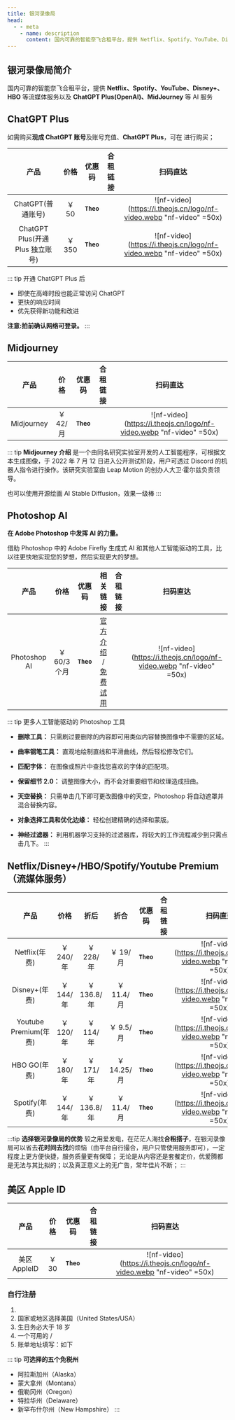 ```yaml
---
title: 银河录像局
head:
  - - meta
    - name: description
      content: 国内可靠的智能奈飞合租平台，提供 Netflix、Spotify、YouTube、Disney+、HBO 等流媒体服务以及 ChatGPT Plus(OpenAI)、MidJourney 等 AI 服务
---
```


## 银河录像局简介

国内可靠的智能奈飞合租平台，提供 **Netflix、Spotify、YouTube、Disney+、HBO** 等流媒体服务以及 **ChatGPT Plus(OpenAI)、MidJourney** 等 AI 服务

## ChatGPT Plus

如需购买**现成 ChatGPT 账号**及账号充值、**ChatGPT Plus**，可在 <Pill name="银河录像局" link="https://nf.video/kaIuE" image="https://nf.video/favicon.ico" /> 进行购买；

|               产品               |  价格  |   优惠码   |                                         合租链接                                          |                              扫码直达                               |
| :------------------------------: | :----: | :--------: | :---------------------------------------------------------------------------------------: | :-----------------------------------------------------------------: |
|        ChatGPT(普通账号)         | ￥ 50  | **`Theo`** | <a href="https://nf.video/kaIuE" target="_blank"><Badge type="tip" text="立即购买" /></a> | ![nf-video](https://i.theojs.cn/logo/nf-video.webp "nf-video" =50x) |
| ChatGPT Plus(开通 Plus 独立账号) | ￥ 350 | **`Theo`** | <a href="https://nf.video/kaIuE" target="_blank"><Badge type="tip" text="立即购买" /></a> | ![nf-video](https://i.theojs.cn/logo/nf-video.webp "nf-video" =50x) |

::: tip 开通 ChatGPT Plus 后

- 即使在高峰时段也能正常访问 ChatGPT
- 更快的响应时间
- 优先获得新功能和改进

**注意:拍前确认网络可登录。**
:::

## Midjourney

|    产品    |   价格   |   优惠码   |                                         合租链接                                          |                              扫码直达                               |
| :--------: | :------: | :--------: | :---------------------------------------------------------------------------------------: | :-----------------------------------------------------------------: |
| Midjourney | ￥ 42/月 | **`Theo`** | <a href="https://nf.video/kaIuE" target="_blank"><Badge type="tip" text="立即购买" /></a> | ![nf-video](https://i.theojs.cn/logo/nf-video.webp "nf-video" =50x) |

::: tip **Midjourney 介绍**
是一个由同名研究实验室开发的人工智能程序，可根据文本生成图像，于 2022 年 7 月 12 日进入公开测试阶段，用户可透过 Discord 的机器人指令进行操作。该研究实验室由 Leap Motion 的创办人大卫·霍尔兹负责领导。

也可以使用开源绘画 AI Stable Diffusion，效果一级棒
:::

## Photoshop AI

**在 Adob​​e Photoshop 中发挥 AI 的力量。**

借助 Photoshop 中的 Adob​​e Firefly 生成式 AI 和其他人工智能驱动的工具，比以往更快地实现您的梦想，然后实现更大的梦想。

|     产品     |     价格     |   优惠码   |                                                                           相关链接                                                                            |                                         合租链接                                          |                              扫码直达                               |
| :----------: | :----------: | :--------: | :-----------------------------------------------------------------------------------------------------------------------------------------------------------: | :---------------------------------------------------------------------------------------: | :-----------------------------------------------------------------: |
| Photoshop AI | ￥ 60/3 个月 | **`Theo`** | [官方介绍](https://www.adobe.com/products/photoshop/ai.html) / [免费试用](https://www.adobe.com/products/photoshop/ai.html#mini-plans-web-cta-photoshop-card) | <a href="https://nf.video/kaIuE" target="_blank"><Badge type="tip" text="立即购买" /></a> | ![nf-video](https://i.theojs.cn/logo/nf-video.webp "nf-video" =50x) |

::: tip 更多人工智能驱动的 Photoshop 工具

- **删除工具：** 只需刷过要删除的内容即可用类似内容替换图像中不需要的区域。
- **曲率钢笔工具：** 直观地绘制直线和平滑曲线，然后轻松修改它们。
- **匹配字体：** 在图像或照片中查找您喜欢的字体的匹配项。

- **保留细节 2.0：** 调整图像大小，而不会对重要细节和纹理造成扭曲。

- **天空替换：** 只需单击几下即可更改图像中的天空，Photoshop 将自动遮罩并混合替换内容。

- **对象选择工具和优化边缘：** 轻松创建精确的选择和蒙版。

- **神经过滤器：** 利用机器学习支持的过滤器库，将较大的工作流程减少到只需点击几下。
  :::

## Netflix/Disney+/HBO/Spotify/Youtube Premium（流媒体服务）

|         产品          |   价格    |    折后     |    折合     |   优惠码   |                                         合租链接                                          |                              扫码直达                               |
| :-------------------: | :-------: | :---------: | :---------: | :--------: | :---------------------------------------------------------------------------------------: | :-----------------------------------------------------------------: |
|     Netflix(年费)     | ￥ 240/年 |  ￥ 228/年  |  ￥ 19/月   | **`Theo`** | <a href="https://nf.video/kaIuE" target="_blank"><Badge type="tip" text="立即购买" /></a> | ![nf-video](https://i.theojs.cn/logo/nf-video.webp "nf-video" =50x) |
|     Disney+(年费)     | ￥ 144/年 | ￥ 136.8/年 | ￥ 11.4/月  | **`Theo`** | <a href="https://nf.video/kaIuE" target="_blank"><Badge type="tip" text="立即购买" /></a> | ![nf-video](https://i.theojs.cn/logo/nf-video.webp "nf-video" =50x) |
| Youtube Premium(年费) | ￥ 120/年 |  ￥ 114/年  |  ￥ 9.5/月  | **`Theo`** | <a href="https://nf.video/kaIuE" target="_blank"><Badge type="tip" text="立即购买" /></a> | ![nf-video](https://i.theojs.cn/logo/nf-video.webp "nf-video" =50x) |
|     HBO GO(年费)      | ￥ 180/年 |  ￥ 171/年  | ￥ 14.25/月 | **`Theo`** | <a href="https://nf.video/kaIuE" target="_blank"><Badge type="tip" text="立即购买" /></a> | ![nf-video](https://i.theojs.cn/logo/nf-video.webp "nf-video" =50x) |
|     Spotify(年费)     | ￥ 144/年 | ￥ 136.8/年 | ￥ 11.4/月  | **`Theo`** | <a href="https://nf.video/kaIuE" target="_blank"><Badge type="tip" text="立即购买" /></a> | ![nf-video](https://i.theojs.cn/logo/nf-video.webp "nf-video" =50x) |

:::tip **选择银河录像局的优势**
较之用爱发电，在茫茫人海找**合租搭子**，在银河录像局可以省去**花时间去找**的烦恼（由平台自行撮合，用户只管使用服务即可），一定程度上更方便快捷，服务质量更有保障；
无论是从内容还是套餐定价，优爱腾都是无法与其比拟的；以及真正意义上的无广告，常年佳片不断；
:::

## 美区 Apple ID

|     产品     | 价格  |   优惠码   |                                         合租链接                                          |                              扫码直达                               |
| :----------: | :---: | :--------: | :---------------------------------------------------------------------------------------: | :-----------------------------------------------------------------: |
| 美区 AppleID | ￥ 30 | **`Theo`** | <a href="https://nf.video/kaIuE" target="_blank"><Badge type="tip" text="立即购买" /></a> | ![nf-video](https://i.theojs.cn/logo/nf-video.webp "nf-video" =50x) |

### 自行注册

1. <Pill name="Apple ID" link="https://appleid.apple.com/account" icon="simple-icons:apple"  />
2. 国家或地区选择美国（United States/USA）
3. 生日务必大于 18 岁
4. 一个可用的 <Pill name="163 邮箱" link="https://mail.163.com/" icon="arcticons:netease-mail" color="#f41d1d" />/<Pill name="Outlook 邮箱" link="https://outlook.live.com/" icon="vscode-icons:file-type-outlook"  />
5. 账单地址填写：如下

::: tip **可选择的五个免税州**

- 阿拉斯加州（Alaska）
- 蒙大拿州（Montana）
- 俄勒冈州（Oregon）
- 特拉华州（Delaware）
- 新罕布什尔州（New Hampshire）
  :::
